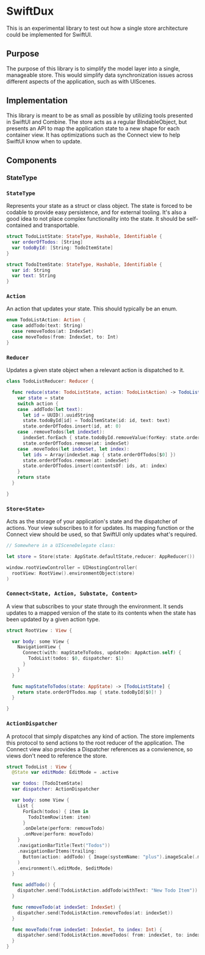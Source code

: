 # SwiftDux

This is an experimental library to test out how a single store architecture could be implemented for SwiftUI.

## Purpose

The purpose of this library is to simplify the model layer into a single, manageable store. This would simplify data synchronization issues across different aspects of the application, such as with UIScenes.

## Implementation

This library is meant to be as small as possible by utilizing tools presented in SwiftUI and Combine. The store acts as a regular BIndableObject, but presents an API to map the application state to a new shape for each container view. It has optimizations such as the Connect view to help SwiftUI know when to update.

## Components

### StateType

### `StateType`

Represents your state as a struct or class object. The state is forced to be codable to provide easy persistence, and for external tooling. It's also a good idea to not place complex functionality into the state. It should be self-contained and transportable.

```swift
struct TodoListState: StateType, Hashable, Identifiable {
  var orderOfTodos: [String]
  var todoById: [String: TodoItemState]
}

struct TodoItemState: StateType, Hashable, Identifiable {
  var id: String
  var text: String
}
```

### `Action`

An action that updates your state. This should typically be an enum.

```swift
enum TodoListAction: Action {
  case addTodo(text: String)
  case removeTodos(at: IndexSet)
  case moveTodos(from: IndexSet, to: Int)
}
```

### `Reducer`

Updates a given state object when a relevant action is dispatched to it.

```swift
class TodoListReducer: Reducer {

  func reduce(state: TodoListState, action: TodoListAction) -> TodoListState {
    var state = state
    switch action {
    case .addTodo(let text):
      let id = UUID().uuidString
      state.todoById[id] = TodoItemState(id: id, text: text)
      state.orderOfTodos.insert(id, at: 0)
    case .removeTodos(let indexSet):
      indexSet.forEach { state.todoById.removeValue(forKey: state.orderOfTodos[$0]) }
      state.orderOfTodos.remove(at: indexSet)
    case .moveTodos(let indexSet, let index):
      let ids = Array(indexSet.map { state.orderOfTodos[$0] })
      state.orderOfTodos.remove(at: indexSet)
      state.orderOfTodos.insert(contentsOf: ids, at: index)
    }
    return state
  }

}
```

### `Store<State>`

Acts as the storage of your application's state and the dispatcher of actions. Your view subscribes to it for updates. Its mapping function or the Connect view should be used, so that SwiftUI only updates what's required.

```swift
// Somewhere in a UISceneDelegate class:

let store = Store(state: AppState.defaultState,reducer: AppReducer())

window.rootViewController = UIHostingController(
  rootView: RootView().environmentObject(store)
)
```

### `Connect<State, Action, Substate, Content>`

A view that subscribes to your state through the environment. It sends updates to a mapped version of the state to its contents when the state has been updated by a given action type.

```swift
struct RootView : View {

  var body: some View {
    NavigationView {
      Connect(with: mapStateToTodos, updateOn: AppAction.self) {
        TodoList(todos: $0, dispatcher: $1)
      }
    }
  }

  func mapStateToTodos(state: AppState) -> [TodoListState] {
    return state.orderOfTodos.map { state.todoById[$0]! }
  }

}
```

### `ActionDispatcher`

A protocol that simply dispatches any kind of action. The store implements this protocol to send actions to the root reducer of the application. The Connect view also provides a Dispatcher references as a convienence, so views don't need to reference the store.

```swift
struct TodoList : View {
  @State var editMode: EditMode = .active

  var todos: [TodoItemState]
  var dispatcher: ActionDispatcher

  var body: some View {
    List {
      ForEach(todos) { item in
        TodoItemRow(item: item)
      }
      .onDelete(perform: removeTodo)
      .onMove(perform: moveTodo)
    }
    .navigationBarTitle(Text("Todos"))
    .navigationBarItems(trailing:
      Button(action: addTodo) { Image(systemName: "plus").imageScale(.medium).padding() }
    )
    .environment(\.editMode, $editMode)
  }

  func addTodo() {
    dispatcher.send(TodoListAction.addTodo(withText: "New Todo Item"))
  }

  func removeTodo(at indexSet: IndexSet) {
    dispatcher.send(TodoListAction.removeTodos(at: indexSet))
  }

  func moveTodo(from indexSet: IndexSet, to index: Int) {
    dispatcher.send(TodoListAction.moveTodos( from: indexSet, to: index))
  }
}
```
